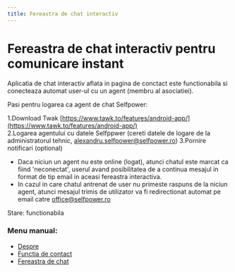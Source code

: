 ```yaml
---
title: Fereastra de chat interactiv
---
```


# Fereastra de chat interactiv pentru comunicare instant

Aplicatia de chat interactiv aflata in pagina de conctact este functionabila si conecteaza automat user-ul cu un agent (membru al asociatiei).

Pasi pentru logarea ca agent de chat Selfpower:

1.Download Twak  [https://www.tawk.to/features/android-app/](https://www.tawk.to/features/android-app/)    
2.Logarea agentului cu datele Selfppwer (cereti datele de logare de la administratorul tehnic, alexandru.selfpower@selfpower.ro)
3.Pornire notificari  (optional)        

* Daca niciun un agent nu este online (logat), atunci chatul este marcat ca fiind 'neconectat', userul avand posibilitatea de a continua mesajul in format de tip email in aceasi fereastra interactiva.
* In cazul in care chatul antrenat de user nu primeste raspuns de la niciun agent, atunci mesajul trimis de utilizator va fi redirectionat automat pe email catre office@selfpower.ro



Stare: functionabila


### Menu manual:
* [Despre](https://alexinntekt.github.io/selfpowerWiki/despre)
* [Functia de contact](https://alexinntekt.github.io/selfpowerWiki/functiaDeContact)
* [Fereastra de chat](https://alexinntekt.github.io/selfpowerWiki/chatInteractiv)